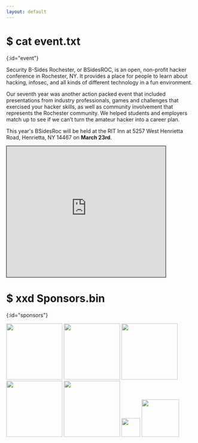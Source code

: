 ```yaml
---
layout: default
---
```


# $ cat event.txt
{:id="event"}

Security B-Sides Rochester, or BSidesROC, is an open, non-profit hacker conference in Rochester, NY. It provides a place for people to learn about hacking, infosec, and all kinds of different technology in a fun environment.

Our seventh year was another action packed event that included presentations from industry professionals, games and challenges that exercised your hacker skills, as well as community involvement that represents the Rochester community. We helped students and employers match up to see if we can’t turn the amateur hacker into a career plan.

This year's BSidesRoc will be held at the RIT Inn at 5257 West Henrietta Road, Henrietta, NY 14467 on <strong>March 23rd</strong>.
<iframe width="425" height="350" frameborder="0" scrolling="no" marginheight="0" marginwidth="0" src="https://www.openstreetmap.org/export/embed.html?bbox=-77.6611089706421%2C43.047786823660225%2C-77.65756845474245%2C43.04952934304319&amp;layer=mapnik" style="border: 1px solid black"></iframe>



# $ xxd Sponsors.bin
{:id="sponsors"}

<a href="https://www.tenable.com"><img height="150px" src="https://bsidesroc.com/assets/img/sponsors/TenableLogoR2018_ColorInverse_RGB.png"></a>
<a href="https://www.crowdstrike.com/"><img height="150px" src="https://bsidesroc.com/assets/img/sponsors/crowdstrike-logo-4EE777D7FD-seeklogo.com.png"></a>
<a href="https://www.iv4.com/"><img height="150px" src="https://bsidesroc.com/assets/img/sponsors/iv4logo.png"></a>
<img height="150px" src="https://bsidesroc.com/assets/img/sponsors/RochesterISSAChapterLogo.png">
<img height="150px" src="https://bsidesroc.com/assets/img/sponsors/secure-network-technologies-2019-gold.png">
<img height="50px" src="https://bsidesroc.com/assets/img/sponsors/paychex_blue_360.png">
<img height="100px" src="https://bsidesroc.com/assets/img/sponsors/attackiq_logo_porsche_ol_7658_.png">
